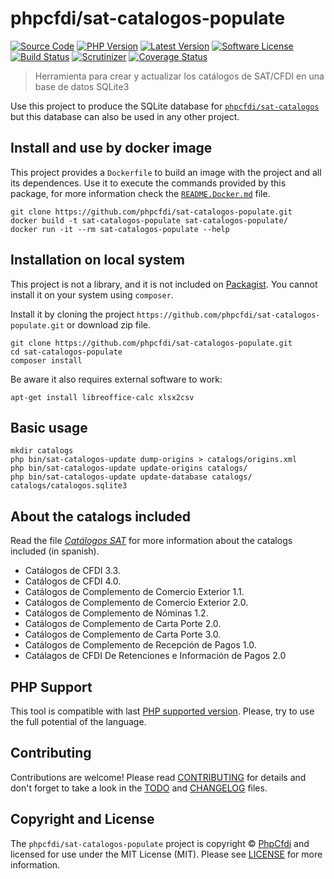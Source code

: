 # phpcfdi/sat-catalogos-populate

[![Source Code][badge-source]][source]
[![PHP Version][badge-php-version]][php-version]
[![Latest Version][badge-release]][release]
[![Software License][badge-license]][license]
[![Build Status][badge-build]][build]
[![Scrutinizer][badge-quality]][quality]
[![Coverage Status][badge-coverage]][coverage]

> Herramienta para crear y actualizar los catálogos de SAT/CFDI en una base de datos SQLite3

Use this project to produce the SQLite database for [`phpcfdi/sat-catalogos`](https://github.com/phpcfdi/sat-catalogos)
but this database can also be used in any other project.

## Install and use by docker image

This project provides a `Dockerfile` to build an image with the project and all its dependences. Use it to execute
the commands provided by this package, for more information check the [`README.Docker.md`](Docker.README.md) file.

```shell script
git clone https://github.com/phpcfdi/sat-catalogos-populate.git
docker build -t sat-catalogos-populate sat-catalogos-populate/
docker run -it --rm sat-catalogos-populate --help
```

## Installation on local system

This project is not a library, and it is not included on [Packagist](https://packagist.org/).
You cannot install it on your system using `composer`. 

Install it by cloning the project `https://github.com/phpcfdi/sat-catalogos-populate.git` or download zip file.

```shell script
git clone https://github.com/phpcfdi/sat-catalogos-populate.git
cd sat-catalogos-populate
composer install
```

Be aware it also requires external software to work:

```shell script
apt-get install libreoffice-calc xlsx2csv
```

## Basic usage

```shell script
mkdir catalogs
php bin/sat-catalogos-update dump-origins > catalogs/origins.xml
php bin/sat-catalogos-update update-origins catalogs/
php bin/sat-catalogos-update update-database catalogs/ catalogs/catalogos.sqlite3
```

## About the catalogs included

Read the file [*Catálogos SAT*](docs/Catalogos.md) for more information about the catalogs included (in spanish).

- Catálogos de CFDI 3.3.
- Catálogos de CFDI 4.0.
- Catálogos de Complemento de Comercio Exterior 1.1.
- Catálogos de Complemento de Comercio Exterior 2.0.
- Catálogos de Complemento de Nóminas 1.2.
- Catálogos de Complemento de Carta Porte 2.0.
- Catálogos de Complemento de Carta Porte 3.0.
- Catálogos de Complemento de Recepción de Pagos 1.0.
- Catálagos de CFDI De Retenciones e Información de Pagos 2.0

## PHP Support

This tool is compatible with last [PHP supported version](https://www.php.net/supported-versions.php).
Please, try to use the full potential of the language.

## Contributing

Contributions are welcome! Please read [CONTRIBUTING][] for details
and don't forget to take a look in the [TODO][] and [CHANGELOG][] files.

## Copyright and License

The `phpcfdi/sat-catalogos-populate` project is copyright © [PhpCfdi](https://www.phpcfdi.com/)
and licensed for use under the MIT License (MIT). Please see [LICENSE][] for more information.

[contributing]: https://github.com/phpcfdi/sat-catalogos-populate/blob/master/CONTRIBUTING.md
[changelog]: https://github.com/phpcfdi/sat-catalogos-populate/blob/master/docs/CHANGELOG.md
[todo]: https://github.com/phpcfdi/sat-catalogos-populate/blob/master/docs/TODO.md

[source]: https://github.com/phpcfdi/sat-catalogos-populate
[php-version]: https://github.com/phpcfdi/sat-catalogos-populate/blob/master/composer.json
[release]: https://github.com/phpcfdi/sat-catalogos-populate/releases
[license]: https://github.com/phpcfdi/sat-catalogos-populate/blob/master/LICENSE
[build]: https://github.com/phpcfdi/sat-catalogos-populate/actions/workflows/build.yml?query=branch:master
[quality]: https://scrutinizer-ci.com/g/phpcfdi/sat-catalogos-populate/
[coverage]: https://scrutinizer-ci.com/g/phpcfdi/sat-catalogos-populate/code-structure/master/code-coverage/src

[badge-source]: https://img.shields.io/badge/source-phpcfdi/sat--catalogos--populate-blue?style=flat-square
[badge-php-version]: https://img.shields.io/badge/php-^8.2-blue?style=flat-square
[badge-release]: https://img.shields.io/github/release/phpcfdi/sat-catalogos-populate?style=flat-square
[badge-license]: https://img.shields.io/github/license/phpcfdi/sat-catalogos-populate?style=flat-square
[badge-build]: https://img.shields.io/github/actions/workflow/status/phpcfdi/sat-catalogos-populate/build.yml?branch=master&style=flat-square
[badge-quality]: https://img.shields.io/scrutinizer/g/phpcfdi/sat-catalogos-populate/master?style=flat-square
[badge-coverage]: https://img.shields.io/scrutinizer/coverage/g/phpcfdi/sat-catalogos-populate/master?style=flat-square
